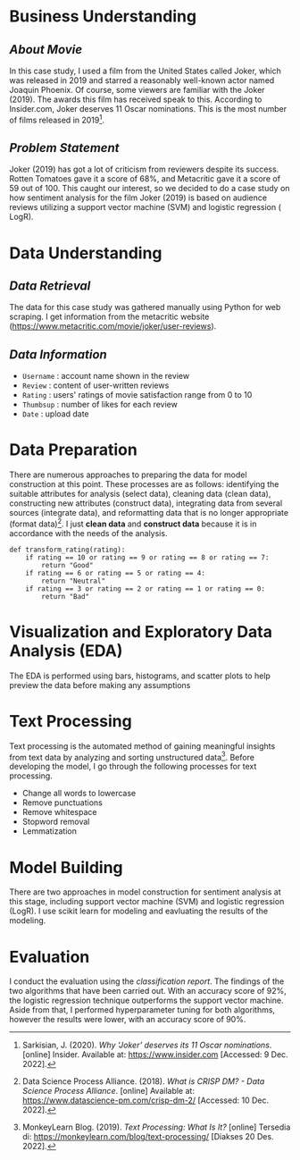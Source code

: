 # Business Understanding

## *About Movie*
In this case study, I used a film from the United States called Joker, which was released in 2019 and starred a reasonably well-known actor named Joaquin Phoenix. Of course, some viewers are familiar with the Joker (2019). The awards this film has received speak to this. According to Insider.com, Joker deserves 11 Oscar nominations. This is the most number of films released in 2019[^1].

## *Problem Statement*
Joker (2019) has got a lot of criticism from reviewers despite its success. Rotten Tomatoes gave it a score of 68%, and Metacritic gave it a score of 59 out of 100. This caught our interest, so we decided to do a case study on how sentiment analysis for the film Joker (2019) is based on audience reviews utilizing a support vector machine (SVM) and logistic regression ( LogR).

# Data Understanding

## *Data Retrieval*
The data for this case study was gathered manually using Python for web scraping. I get information from the metacritic website (https://www.metacritic.com/movie/joker/user-reviews).

## *Data Information*
* `Username` : account name shown in the review
* `Review` : content of user-written reviews
* `Rating` : users' ratings of movie satisfaction range from 0 to 10
* `Thumbsup` : number of likes for each review
* `Date` : upload date

# Data Preparation
There are numerous approaches to preparing the data for model construction at this point. These processes are as follows: identifying the suitable attributes for analysis (select data), cleaning data (clean data), constructing new attributes (construct data), integrating data from several sources (integrate data), and reformatting data that is no longer appropriate (format data)[^2]. I just **clean data** and **construct data** because it is in accordance with the needs of the analysis.
```
def transform_rating(rating):
    if rating == 10 or rating == 9 or rating == 8 or rating == 7:
        return "Good"
    if rating == 6 or rating == 5 or rating == 4:
        return "Neutral"
    if rating == 3 or rating == 2 or rating == 1 or rating == 0:
        return "Bad"
```

# Visualization and Exploratory Data Analysis (EDA)
The EDA is performed using bars, histograms, and scatter plots to help preview the data before making any assumptions

# Text Processing
Text processing is the automated method of gaining meaningful insights from text data by analyzing and sorting unstructured data[^3]. Before developing the model, I go through the following processes for text processing.
  * Change all words to lowercase
  * Remove punctuations
  * Remove whitespace
  * Stopword removal
  * Lemmatization
  
# Model Building 
There are two approaches in model construction for sentiment analysis at this stage, including support vector machine (SVM) and logistic regression (LogR). I use scikit learn for modeling and eavluating the results of the modeling.

# Evaluation
I conduct the evaluation using the *classification report*. The findings of the two algorithms that have been carried out. With an accuracy score of 92%, the logistic regression technique outperforms the support vector machine. Aside from that, I performed hyperparameter tuning for both algorithms, however the results were lower, with an accuracy score of 90%.

[^1]: Sarkisian, J. (2020). *Why ‘Joker’ deserves its 11 Oscar nominations*. [online] Insider. Available at: https://www.insider.com [Accessed: 9 Dec. 2022].
[^2]: Data Science Process Alliance. (2018). *What is CRISP DM? - Data Science Process Alliance*. [online] Available at: https://www.datascience-pm.com/crisp-dm-2/ [Accessed: 10 Dec. 2022].
[^3]: MonkeyLearn Blog. (2019). *Text Processing: What Is It?* [online] Tersedia di: https://monkeylearn.com/blog/text-processing/ [Diakses 20 Des. 2022].
